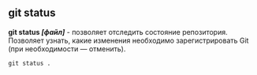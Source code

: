 ## git status

**git status *[файл]*** - позволяет отследить состояние репозитория. Позволяет узнать, какие изменения необходимо зарегистрировать Git (при необходимости — отменить).

``` bash=
git status .
```